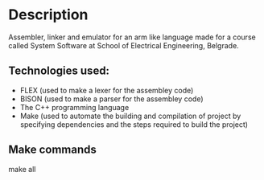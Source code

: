 # Description
Assembler, linker and emulator for an arm like language made for a course called System Software at School of Electrical Engineering, Belgrade.

## Technologies used:
* FLEX (used to make a lexer for the assembley code)
* BISON (used to make a parser for the assembley code)
* The C++ programming language
* Make (used to automate the building and compilation of project by specifying dependencies and the steps required to build the project)

## Make commands
make all
